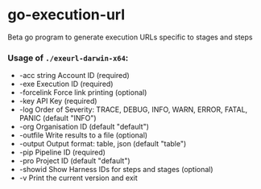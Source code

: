 # go-execution-url
Beta go program to generate execution URLs specific to stages and steps

### Usage of `./exeurl-darwin-x64`:
*  -acc string
    	Account ID (required)
*  -exe 
    	Execution ID (required)
*  -forcelink
    	Force link printing (optional)
*  -key 
    	API Key (required)
*  -log 
    	Order of Severity: TRACE, DEBUG, INFO, WARN, ERROR, FATAL, PANIC (default "INFO")
*  -org 
    	Organisation ID (default "default")
*  -outfile 
    	Write results to a file (optional)
*  -output 
    	Output format: table, json (default "table")
*  -pip 
    	Pipeline ID (required)
*  -pro 
    	Project ID (default "default")
*  -showid
    	Show Harness IDs for steps and stages (optional)
*  -v	Print the current version and exit

